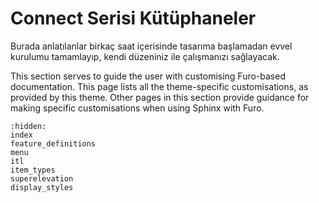 # Connect Serisi Kütüphaneler

Burada anlatılanlar birkaç saat içerisinde tasarıma başlamadan evvel kurulumu tamamlayıp, kendi düzeniniz ile çalışmanızı sağlayacak.

This section serves to guide the user with customising Furo-based documentation. This page lists all the theme-specific customisations, as provided by this theme. Other pages in this section provide guidance for making specific customisations when using Sphinx with Furo.

```{toctree}
:hidden:
index
feature_definitions
menu
itl
item_types
superelevation
display_styles
```